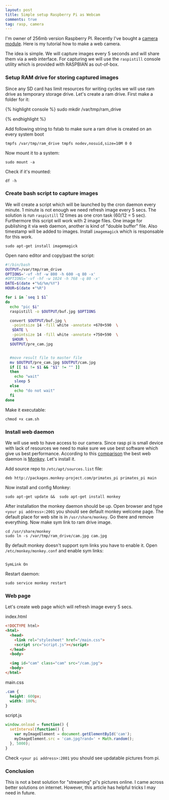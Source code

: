 ```yaml
---
layout: post
title: Simple setup Raspberry Pi as Webcam
comments: true
tag: rasp, camera
---
```


I'm owner of 256mb version Raspberry PI. Recently I've bought a [camera module](http://www.raspberrypi.org/camera-board-available-for-sale/). Here is my tutorial how to make a web camera. 

The idea is simple. We will capture images every 5 seconds and will share them via a web interface. For capturing we will use the `raspistill` console utility which is provided with RASPBIAN as out-of-box. 

### Setup RAM drive for storing captured images
Since any SD card has limit resources for writing cycles we will use ram drive as temporary storage drive. Let's create a ram drive. First make a folder for it:

{% highlight console %} 
sudo mkdir /var/tmp/ram_drive

{% endhighlight %}

Add following string to fstab to make sure a ram drive is created on an every system boot

```console
tmpfs /var/tmp/ram_drive tmpfs nodev,nosuid,size=10M 0 0 
```

Now mount it to a system:

```console
sudo mount -a
```

Check if it's mounted:

```console
df -h
```

### Create bash script to capture images

We will create a script which will be launched by the cron daemon every minute. 1 minute is not enough we need refresh image every 5 secs. The solution is run `raspistill` 12 times as one cron task (60/12 = 5 sec). Furthermore this script will work with 2 image files. One image for publishing it via web daemon, another is kind of "double buffer" file. Also timestamp will be added to images.
Install `imagemagick` which is responsable for this work.

```console
sudo apt-get install imagemagick
```

Open nano editor and copy/past the script:

```bash
#!/bin/bash
OUTPUT=/var/tmp/ram_drive
OPTIONS='-vf -hf -w 800 -h 600 -q 80 -x'
#OPTIONS='-vf -hf -w 1024 -h 768 -q 80 -x'
DATE=$(date +"%d/%m/%Y")
HOUR=$(date +"%R")

for i in `seq 1 $1` 
do
  echo "pic $i"
  raspistill -o $OUTPUT/buf.jpg $OPTIONS

  convert $OUTPUT/buf.jpg \
   -pointsize 14 -fill white -annotate +670+590  \
   $DATE \
   -pointsize 14 -fill white -annotate +750+590  \
   $HOUR \
  $OUTPUT/pre_cam.jpg


  #move result file to master file
  mv $OUTPUT/pre_cam.jpg $OUTPUT/cam.jpg
  if [[ $i != $1 && "$1" != "" ]]
  then
    echo "wait"
    sleep 5
  else
    echo "do not wait"
  fi
done


```

Make it executable:

`chmod +x cam.sh`

### Install web daemon

We will use web to have access to our camera. Since rasp pi is small device with lack of resources we need to make sure we use best software which give us best performance. According to this [comparison](https://www.jeremymorgan.com/blog/programming/raspberry-pi-web-server-comparison/) the best web daemon  is [Monkey](http://monkey-project.com/raspberry). Let's install it.

Add source repo to `/etc/apt/sources.list` file:

```console
deb http://packages.monkey-project.com/primates_pi primates_pi main
```

Now install and config Monkey:

```console
sudo apt-get update &&  sudo apt-get install monkey
```

After installation the monkey daemon should be up. Open browser and type `<your pi address>:2001` you should see default monkey welcome page. The default place for web site is in `/usr/share/monkey`. Go there and remove everything. Now make sym link to ram drive image.

```console
cd /usr/share/monkey
sudo ln -s /var/tmp/ram_drive/cam.jpg cam.jpg
```
By default monkey doesn't support sym links you have to enable it. Open `/etc/monkey/monkey.conf` and enable sym links:

```console

SymLink On
```
Restart daemon:

```console
sudo service monkey restart
```

### Web page

Let's create web page which will refresh image every 5 secs.

index.html

```html
<!DOCTYPE html>
<html>
  <head>
    <link rel="stylesheet" href="/main.css">
    <script src="script.js"></script>
  </head>
  <body>

  <img id="cam" class="cam" src="/cam.jpg">
  <body>
</html>
```
main.css

```css
.cam {
  height: 600px;
  width: 100%;
}

```

script.js

```js
window.onload = function() {
  setInterval(function() {
    var myImageElement = document.getElementById('cam');
    myImageElement.src = 'cam.jpg?rand=' + Math.random();
  }, 5000);
}

```
Check `<your pi address>:2001` you should see updatable pictures from pi.

### Conclusion

This is not a best solution for "streaming" pi's pictures online. I came across better solutions on internet.  However, this article has helpful tricks I may need in future.
